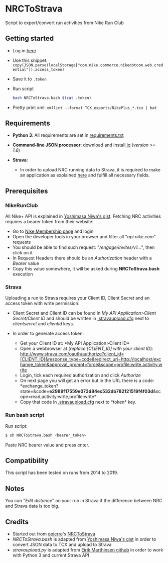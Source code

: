 # NRCToStrava

Script to export/convert run activities from Nike Run Club

## Getting started

- Log in [here](https://unite.nike.com/s3/unite/mobile.html?androidSDKVersion=3.1.0&corsoverride=https://unite.nike.com&uxid=com.nike.sport.running.droid.3.8&locale=en_US&backendEnvironment=identity&view=login&clientId=WLr1eIG5JSNNcBJM3npVa6L76MK8OBTt&facebookAppId=84697719333&wechatAppId=wxde7d0246cfaf32f7#%7B%22event%22:%22gigyaKey%22,%22apiKey%22:%22gigyaKeyNotSupported%22,%22ts%22:1607938711083%7D)
- Use this snippet: `copy(JSON.parse(localStorage["com.nike.commerce.nikedotcom.web.credential"]).access_token)`
- Save it to `.token`
- Run script

  ```bash
  bash NRCToStrava.bash $(cat .token)
  ```

- Pretty print xml: `xmllint --format TCX_exports/NikePlus_*.tcx | bat`

## Requirements

- **Python 3**: All requirements are set in [requirements.txt](https://github.com/opierre/NRCToStrava/tree/master/requirements.txt)

- **Command-line JSON processor**: download and install [jq](https://github.com/stedolan/jq/releases) (_version >= 1.6_)

- **Strava**:
  - In order to upload NRC running data to Strava, it is required to make an application as explained
    [here](https://developers.strava.com/docs/getting-started/#account) and fulfill all necessary fields.

## Prerequisites

### NikeRunClub

All Nike+ API is explained in
[Yoshimasa Niwa's gist](https://gist.github.com/niw/858c1ecaef89858893681e46db63db66). Fetching NRC activities requires
a bearer token from their website:

- Go to [Nike Membership page](https://www.nike.com/us/en_us/e/nike-plus-membership) and login
- Open the developer tools in your browser and filter all "_api.nike.com_" requests
- You should be able to find such request: "_/engage/invites/v1..._", then click on it
- In Request Headers there should be an _Authorization_ header with a _Bearer_ value
- Copy this value somewhere, it will be asked during **NRCToStrava.bash** execution

### Strava

Uploading a run to Strava requires your Client ID, Client Secret and an access token with write permission:

- Client Secret and Client ID can be found in _My API Application>Client Secret/Client ID_ and should be written in
  [.stravaupload.cfg](https://github.com/opierre/NRCToStrava/tree/master/scripts/.stravaupload.cfg) next to
  _clientsecret_ and _clientid_ keys.

- In order to generate access token:
  * Get your Client ID at: *My API Application>Client ID\*
  * Open a webbrowser at (*replace [CLIENT_ID] with your client ID*):
  <http://www.strava.com/oauth/authorize?client_id=[CLIENT_ID]&response_type=code&redirect_uri=http://localhost/exchange_token&approval_prompt=force&scope=profile:write,activity:write>
  * Login, tick each required authorization and click _Authorize_
  * On next page you will get an error but in the URL there is a code:
  *exchange_token?state=&code=**e2989f17559e073d84ec532db782121519f4f03d**&scope=read,activity:write,profile:write\*
  * Copy that code in
  [.stravaupload.cfg](https://github.com/opierre/NRCToStrava/tree/master/scripts/.stravaupload.cfg) next to
  *token\* key.

### Run bash script

Run script:

```bash
$ sh NRCToStrava.bash <bearer_token>
```

Paste NRC bearer value and press enter.

## Compatibility

This script has been tested on runs from 2014 to 2019.

## Notes

You can "_Edit distance_" on your run in Strava if the difference between NRC and Strava data is too big.

## Credits

- Started out from [opierre](https://github.com/opierre/)'s [NRCToStrava](https://github.com/opierre/NRCToStrava.git)
- _NRCToStrava.bash_ is adapted from [Yoshimasa Niwa's gist](https://gist.github.com/niw/858c1ecaef89858893681e46db63db66)
  in order to convert JSON data to TCX and upload to Strava
- _stravaupload.py_ is adapted from [Eirik Marthinsen github](https://github.com/marthinsen/stravaupload/blob/master/stravaupload.py)
  in order to work with Python 3 and current Strava API
